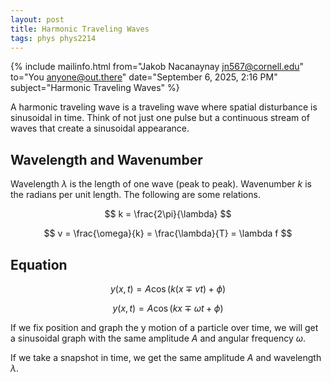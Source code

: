 ```yaml
---
layout: post
title: Harmonic Traveling Waves
tags: phys phys2214
---
```


{% include mailinfo.html from="Jakob Nacanaynay <jn567@cornell.edu>" to="You <anyone@out.there>" date="September 6, 2025, 2:16 PM" subject="Harmonic Traveling Waves" %}

A harmonic traveling wave is a traveling wave where spatial disturbance is sinusoidal in time. Think of not just one pulse but a continuous stream of waves that create a sinusoidal appearance.

## Wavelength and Wavenumber

Wavelength $\lambda$ is the length of one wave (peak to peak). Wavenumber $k$ is the radians per unit length. The following are some relations.

$$ k = \frac{2\pi}{\lambda} $$

$$ v = \frac{\omega}{k} = \frac{\lambda}{T} = \lambda f $$

## Equation

$$ y(x, t) = A\cos(k(x\mp vt)+\phi) $$

$$ y(x, t) = A\cos(kx\mp\omega t+\phi) $$

If we fix position and graph the y motion of a particle over time, we will get a sinusoidal graph with the same amplitude $A$ and angular frequency $\omega$.

If we take a snapshot in time, we get the same amplitude $A$ and wavelength $\lambda$.
